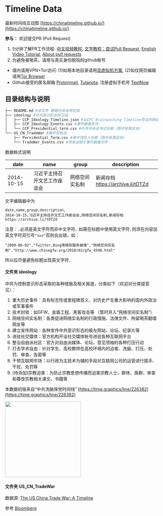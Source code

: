 # Timeline Data

最新时间线互动图 [https://chinatimeline.github.io/](https://chinatimeline.github.io/)

**参与：** 欢迎提交PR (Pull Request)
1. 5分钟了解PR工作流程: [中文视频教程](https://boxueio.com/series/git-essential/episode/459), [文字教程：尝试Pull Request](https://www.jianshu.com/p/dd243fecf0f4), [English Video Tutorial](https://www.youtube.com/watch?v=rgbCcBNZcdQ), [About pull requests](https://help.github.com/en/articles/about-pull-requests)
2. 为避免被喝茶，请用与真实身份脱钩的github帐号
  * 墙内请用VPN+Tor访问: (1)如用本地目录请用[双虚拟机方案](https://program-think.blogspot.com/2013/11/tor-faq.html?m=1), (2)如仅网页编辑请用[Tor Browser](https://www.torproject.org/download/)
  * Github接受的匿名邮箱 [Protonmail](https://protonmail.com), [Tutanota](https://www.tutanota.com). 注册虚拟手机号 [TextNow](https://www.textnow.com)

## 目录结构与说明
```bash
├── README.md #本文件 数据仓库说明文档
├── ideology #中共意识形态保卫战
│   ├── CCP_Ideology_Timeline.json #从CPC Brainwashing Timeline导出的原始数据（停用）
│   ├── CCP_Ideology_Events.csv #事件数据文件
│   └── CCP_Presidential_term.csv #中共中央总书记任期（图中背景区块）
└── US_CN_TradeWar #美中贸易战
    ├── Persidential_Term.csv #美中领导人任期（图中背景区块）
    └── TradeWar_Events.csv #贸易战相关事件数据文件
```
数据格式说明

| date | name | group | description |
|---|---|---|---|
|2014-10-15|习近平主持召开文艺工作座谈会|网络空间实名制|新闻存档 https://archive.li/tDTZd |

文字编辑器中为
```text
date,name,group,description,
2014-10-15,习近平主持召开文艺工作座谈会,网络空间实名制,新闻存档 https://archive.li/tDTZd
```

注意：`,`必须是英文字符而非中文字符`，`如需在标题中使用英文字符`,`则须在内容加英文字符双引号`"xxx"`否则会出错，如：
```text
"2009-06-02","Twitter,Bing等微软服务被墙","网络空间实名制","http://www.chinagfw.org/2010/02/gfw_4590.html"
```
所以应尽量避免标题出现英文字符`,`

#### 文件夹 ideology

中共为控制意识形态采取的各种措施及相关报道，分类如下（欢迎对分类提意见）：
1. 重大历史事件：具有标志性或里程碑意义、对历史产生重大影响的国内外政治或军事事件
1. 技术封锁：如GFW、金盾工程、黑客攻击等 （暂时并入“网络空间实名制”）
2. 网络空间实名制：各类促进网络实名制的行政措施、法律文件、拘留喝茶翻墙网友等
3. 建立宣传网站：各种宣传中共意识形态的极左网站、论坛、纪录片等
4. 进驻社交媒体：官方机构开设社交媒体帐号进驻各种互联网平台
5. 整治自由派社区：官方对自由派媒体、论坛、意见领袖的各种打压行动
6. 打击学术自由：针对学生、高校教师在高校环境内的迫害、洗脑、打压、处罚、审查、告密等
7. 干预互联网市场：以行政为主技术为辅的手段对互联网公司的运营进行插手、干扰、处罚等
9. (待添加)宗教迫害：为防止宗教思想传播而迫害宗教人士、群体、族群，审查和篡改宗教相关课文、书籍等

本数据初版来自“中共洗脑保党时间线” [https://time.graphics/line/226382](https://time.graphics/line/226382)

<!--![CPC Brainwashing Timeline](https://i.imgur.com/1xup0nr.png | width=50x)-->
<img src="https://i.imgur.com/1xup0nr.png" width="250">

#### 文件夹 US_CN_TradeWar

数据源: [The US China Trade War: A Timeline](https://www.china-briefing.com/news/the-us-china-trade-war-a-timeline/)

参考 [Bloomberg](https://www.bloomberg.com/news/articles/2019-01-30/u-s-china-trade-war-timeline-what-s-happened-and-what-s-next)
